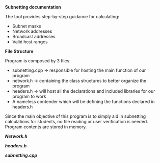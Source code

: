 **Subnetting documentation**

The tool provides step-by-step guidance for calculating:

- Subnet masks  
- Network addresses  
- Broadcast addresses  
- Valid host ranges 


**File Structure**

Program is composed by 3 files:

- subnetting.cpp -> responsible for hosting the main function of our program
- network.h -> containing the class structures to better organize the program
- headers.h -> will host all the declarations and included libraries for our program to work
- A nameless contender which will be defining the functions declared in headers.h

Since the main objective of this program is to simply aid in subnetting calculations for students, no file reading or user verification is needed.
Program contents are stored in memory.

***Network.h***

***headers.h***

***subnetting.cpp***